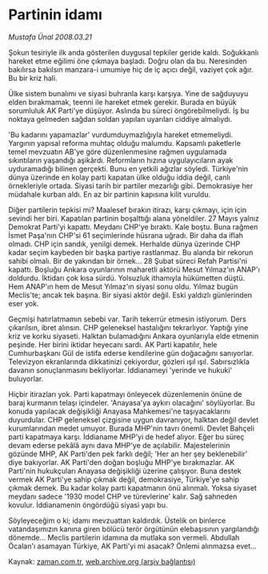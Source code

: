 # Partinin idamı

*Mustafa Ünal 2008.03.21*

<tr><td class="metin" colspan="2" style="padding-top: 20px; padding-left: 5px; padding-right: 10px;">Şokun tesiriyle ilk anda gösterilen duygusal tepkiler geride kaldı. Soğukkanlı hareket etme eğilimi öne çıkmaya başladı. Doğru olan da bu. Neresinden bakılırsa bakılsın manzara-i umumiye hiç de iç açıcı değil, vaziyet çok ağır. Bu bir kriz hali.</td></tr><tr><td class="metin" colspan="2" style="padding-top: 20px; padding-left: 5px; padding-right: 10px;"><p>Ülke sistem bunalımı ve siyasi buhranla karşı karşıya. Yine de sağduyuyu elden bırakmamak, teenni ile hareket etmek gerekir. Burada en büyük sorumluluk AK Parti'ye düşüyor. Aslında bu süreci öngörebilmeliydi. İş bu noktaya gelmeden sağdan soldan yapılan uyarıları ciddiye almalıydı. 
<p>'Bu kadarını yapamazlar' vurdumduymazlığıyla hareket etmemeliydi. Yargının yapısal reforma muhtaç olduğu malumdu. Kapsamlı paketlerle temel mevzuatın AB'ye göre düzenlenmesine rağmen uygulamada sıkıntıların yaşandığı aşikârdı. Reformların hızına uygulayıcıların ayak uyduramadığı bilinen gerçekti. Bunu en yetkili ağızlar söyledi. Türkiye'nin dünya üzerinde en kolay parti kapatan ülke olduğu iddia değil, canlı örnekleriyle ortada. Siyasi tarih bir partiler mezarlığı gibi. Demokrasiye her müdahale kurban aldı. En az bir partinin kapısına kilit vuruldu. 
<p>Diğer partilerin tepkisi mi? Maalesef bırakın itirazı, karşı çıkmayı, için için sevindi her biri. Kapatılan partinin boşalttığı alana yöneldiler. 27 Mayıs yalnız Demokrat Parti'yi kapattı. Meydanı CHP'ye bıraktı. Kale boştu. Buna rağmen İsmet Paşa'nın CHP'si 61 seçimlerinde hüsrana uğradı. Bir daha da iflah olmadı. CHP için sandık, yenilgi demek. Herhalde dünya üzerinde CHP kadar seçim kaybeden bir başka partiye rastlanmaz. Bu alanda bir rekorun sahibi olmalı. Bir de yakından bir örnek... 28 Şubat süreci Refah Partisi'ni kapattı. Boşluğu Ankara oyunlarının maharetli aktörü Mesut Yılmaz'ın ANAP'ı doldurdu. İktidarı çok kısa sürdü. Yolsuzluk ithamıyla hükümetten düştü. Hem ANAP'ın hem de Mesut Yılmaz'ın siyasi sonu oldu. Yılmaz bugün Meclis'te; ancak tek başına. Bir siyasi aktör değil. Eski yaldızlı günlerinden eser yok. 
<p>Geçmişi hatırlatmamın sebebi var. Tarih tekerrür etmesin istiyorum. Ders çıkarılsın, ibret alınsın. CHP geleneksel hastalığını tekrarlıyor. Yaptığı yine kriz ve korku siyaseti. Halktan bulamadığını Ankara oyunlarıyla elde etmenin peşinde. Her birini iktidar heyecanı sardı. AK Parti kapatılır, hele Cumhurbaşkanı Gül de istifa ederse kendilerine gün doğacağını sanıyorlar. Televizyon ekranlarında dikkatinizi çekiyordur, gözleri ışıl ışıl. Sabırsızlıkla davanın sonuçlanmasını bekliyorlar. İddianameyi 'yerinde ve hukuki' buluyorlar. 
<p>Hiçbir itirazları yok. Parti kapatmayı önleyecek düzenlemenin önüne de baraj kurmanın telaşı içindeler. 'Anayasa'ya aykırı olacağını' söylüyorlar. Bu konuda yapılacak değişikliği Anayasa Mahkemesi'ne taşıyacaklarını duyurdular. CHP geleneksel çizgisine uygun davranıyor, halktan değil devlet kurumlarından medet umuyor. Burada MHP'nin tavrı önemli. Devlet Bahçeli parti kapatmaya karşı. İddianame MHP'yi de hedef alıyor. Eğer bu süreç devam ederse pekâlâ aynı dava MHP'ye de açılabilir. Majestelerinin gözünde MHP, AK Parti'den pek farklı değil; 'Her an her şey beklenebilir' diye bakıyorlar. AK Parti'den doğan boşluğu MHP'ye bırakmazlar. AK Parti'nin hukukçuları Anayasa değişikliği üzerine çalışıyor. Buna destek vermek AK Parti'ye sahip çıkmak değil, demokrasiye, Türkiye'ye sahip çıkmak demek. Bu kadar kolay parti kapatmanın önü alınmalı. Yoksa siyaset meydanı sadece '1930 model CHP ve türevlerine' kalır. Sağ sahneden kovulur. İddianamenin öngördüğü siyasi yapı bu. 
<p>Söyleyeceğim o ki; idamı mevzuattan kaldırdık. Üstelik on binlerce vatandaşımızın kanına giren bölücü terör örgütünün elebaşısının yargılandığı dönemde... Meclis partilerin idamına da mutlaka son vermeli. Abdullah Öcalan'ı asamayan Türkiye, AK Parti'yi mi asacak? Önlemi alınmazsa evet...<br/></p></p></p></p></p></p></td></tr>

Kaynak: [zaman.com.tr](http://zaman.com.tr/yazar.do?yazino=667237), [web.archive.org (arşiv bağlantısı)](http://web.archive.org/web/20080415180333/http://www.zaman.com.tr:80/yazar.do?yazino=667237)
